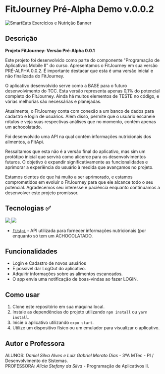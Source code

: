 # FitJourney Pré-Alpha Demo v.0.0.2 

![SmartEats Exercícios e Nutrição Banner](https://github.com/trabalhos-etec/fit-journey-pre-alpha/assets/109006053/fd18dcfb-3f48-4cb5-9941-df5bbfbbd2de)

## Descrição

**Projeto FitJourney: Versão Pré-Alpha 0.0.1**

Este projeto foi desenvolvido como parte do componente "Programação de Aplicativos Mobile II" do curso. Apresentamos o FitJourney em sua versão PRÉ-ALPHA 0.0.2. É importante destacar que esta é uma versão inicial e não finalizada do FitJourney.

O aplicativo desenvolvido serve como a BASE para o futuro desenvolvimento do TCC. Esta versão representa apenas 0,1% do potencial completo do FitJourney. Ainda há muitos elementos de TESTE no código, e várias melhorias são necessárias e planejadas.

Atualmente, o FitJourney conta com conexão a um banco de dados para cadastro e login de usuários. Além disso, permite que o usuário escaneie rótulos e veja suas respectivas análises que no momento, contém apenas um achocolatado.

Foi desenvolvido uma API na qual contém informações nutricionais dos alimentos, a FitApi.

Ressaltamos que esta não é a versão final do aplicativo, mas sim um protótipo inicial que servirá como alicerce para os desenvolvimentos futuros. O objetivo é expandir significativamente as funcionalidades e aprimorar a experiência do usuário à medida que avançamos no projeto.

Estamos cientes de que há muito a ser aprimorado, e estamos comprometidos em evoluir o FitJourney para que ele alcance todo o seu potencial. Agradecemos seu interesse e paciência enquanto continuamos a desenvolver este projeto promissor.

## Tecnologias ✅

<a href="https://skillicons.dev">
    <img src="https://skillicons.dev/icons?i=react" />
    <img src="https://skillicons.dev/icons?i=firebase" />
</a>

<BR>

- [`FitApi`](https://my-json-server.typicode.com/trabalhos-etec/api-fitjourney/db) - API utilizada para fornecer informações nutricionais (por enquanto só tem um ACHOCOLATADO.

## Funcionalidades

- Login e Cadastro de novos usuários
- É possível dar LogOut do aplicativo.
- Adquirir informações sobre as alimentos escaneados.
- O app envia uma notificação de boas-vindas ao fazer LOGIN.

## Como usar

1. Clone este repositório em sua máquina local.
2. Instale as dependências do projeto utilizando `npm install` ou `yarn install`.
3. Inicie o aplicativo utilizando `expo start`.
4. Utilize um dispositivo físico ou um emulador para visualizar o aplicativo.

## Autor e Professora

ALUNOS: *Daniel Silva Alves e Luiz Gabriel Morato Dias* - 3ºA MTec - PI / Desenvolvimento de Sistemas.
<br>
PROFESSORA: *Alicia Stefany da Silva* - Programação de Aplicativos II.
